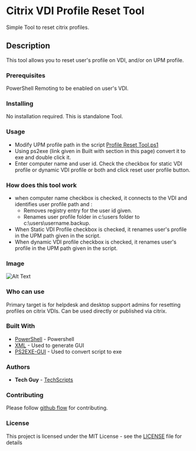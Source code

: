 # Citrix VDI Profile Reset Tool

Simple Tool to reset citrix profiles.

## Description

This tool allows you to reset user's profile on VDI, and/or on UPM profile.

### Prerequisites

PowerShell Remoting to be enabled on user's VDI.

### Installing

No installation required. This is standalone Tool. 

### Usage

* Modify UPM profile path in the script [Profile Reset Tool.ps1](https://github.com/TechScripts/Citrix-VDI-Profile-Reset-Tool/blob/master/Profile%20Reset%20Tool.ps1)
* Using ps2exe (link given in Built with section in this page) convert it to exe and double click it.
* Enter computer name and user id. Check the checkbox for static VDI profile or dynamic VDI profile or both and click reset user profile button.

### How does this tool work

* when computer name checkbox is checked, it connects to the VDI and identifies user profile path and :
    * Removes registry entry for the user id given.
    * Renames user profile folder in c:\users folder to c:\users\username.backup.
* When Static VDI Profile checkbox is checked, it renames user's profile in the UPM path given in the script.
* When dynamic VDI profile checkbox is checked, it renames user's profile in the UPM path given in the script.

### Image

![Alt Text](https://github.com/TechScripts/Citrix-VDI-Profile-Reset-Tool/blob/master/Profile-Reset-Tool-Image.png)

### Who can use

Primary target is for helpdesk and desktop support admins for resetting profiles on citrix VDIs. Can be used directly or published via citrix.

### Built With

* [PowerShell](https://en.wikipedia.org/wiki/PowerShell) - Powershell
* [XML](https://en.wikipedia.org/wiki/XML) - Used to generate GUI
* [PS2EXE-GUI](https://gallery.technet.microsoft.com/scriptcenter/PS2EXE-GUI-Convert-e7cb69d5) - Used to convert script to exe

### Authors

* **Tech Guy** - [TechScripts](https://github.com/TechScripts)

### Contributing

Please follow [github flow](https://guides.github.com/introduction/flow/index.html) for contributing.

### License

This project is licensed under the MIT License - see the [LICENSE](LICENSE) file for details
